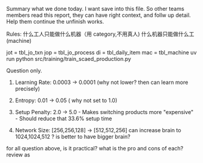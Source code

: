 Summary what we done today. I want save into this file. So other teams members read this report, they can have right context, and follw up detail. Help them continue the unfinish works.   


Rules:
什么工人只能做什么机器（用 category,不用真人)
什么机器只能做什么工(machine)






jot = tbl_jo_txn
jop = tbl_jo_process
di  = tbl_daily_item
mac = tbl_machine
uv run python src/training/train_scaed_production.py


Question only. 

  1. Learning Rate: 0.0003 → 0.0001 (why not lower? then can learn more precisely)
  2. Entropy: 0.01 → 0.05 ( why not set to 1.0)



  3. Setup Penalty: 2.0 → 5.0
    - Makes switching products more "expensive"
    - Should reduce that 33.6% setup time
  4. Network Size: [256,256,128] → [512,512,256]
can increase brain to 1024,1024,512 ? is better to have bigger brain?


for all question above, is it practical? what is the pro and cons of each? review as








